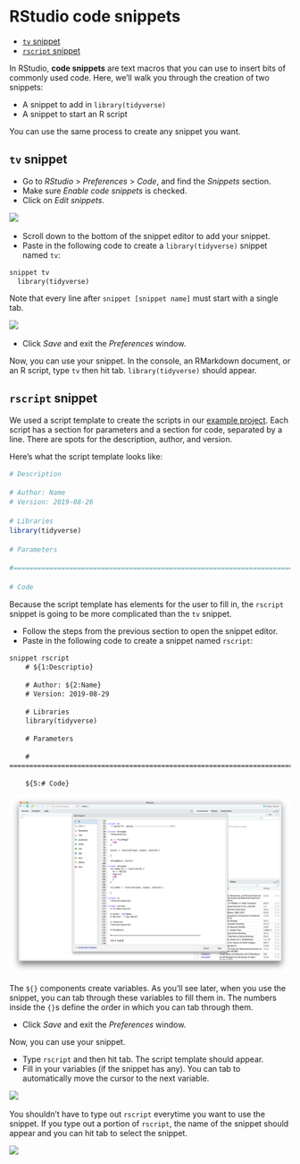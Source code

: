 RStudio code snippets
================

  - [`tv` snippet](#tv-snippet)
  - [`rscript` snippet](#rscript-snippet)

In RStudio, **code snippets** are text macros that you can use to insert
bits of commonly used code. Here, we’ll walk you through the creation of
two snippets:

  - A snippet to add in `library(tidyverse)`
  - A snippet to start an R script

You can use the same process to create any snippet you want.

## `tv` snippet

  - Go to *RStudio* \> *Preferences* \> *Code*, and find the *Snippets*
    section.
  - Make sure *Enable code snippets* is checked.
  - Click on *Edit snippets*.

![](images/rstudio-snippets/preferences_wizard.png)<!-- -->

  - Scroll down to the bottom of the snippet editor to add your snippet.
  - Paste in the following code to create a `library(tidyverse)` snippet
    named `tv`:

<!-- end list -->

    snippet tv
      library(tidyverse)

Note that every line after `snippet [snippet name]` must start with a
single tab.

![](images/rstudio-snippets/tv_snippet.png)<!-- -->

  - Click *Save* and exit the *Preferences* window.

Now, you can use your snippet. In the console, an RMarkdown document, or
an R script, type `tv` then hit tab. `library(tidyverse)` should appear.

## `rscript` snippet

We used a script template to create the scripts in our [example
project](https://github.com/dcl-docs/project-example). Each script has a
section for parameters and a section for code, separated by a line.
There are spots for the description, author, and version.

Here’s what the script template looks like:

``` r
# Description

# Author: Name
# Version: 2019-08-26

# Libraries
library(tidyverse)

# Parameters

#===============================================================================

# Code
```

Because the script template has elements for the user to fill in, the
`rscript` snippet is going to be more complicated than the `tv` snippet.

  - Follow the steps from the previous section to open the snippet
    editor.
  - Paste in the following code to create a snippet named `rscript`:

<!-- end list -->

    snippet rscript
        # ${1:Descriptio}
        
        # Author: ${2:Name}
        # Version: 2019-08-29
        
        # Libraries
        library(tidyverse)
        
        # Parameters
        
        # ============================================================================
        
        ${5:# Code}

![](images/rstudio-snippets/rscript_snippet.png)<!-- -->

The `${}` components create variables. As you’ll see later, when you use
the snippet, you can tab through these variables to fill them in. The
numbers inside the `{}`s define the order in which you can tab through
them.

  - Click *Save* and exit the *Preferences* window.

Now, you can use your snippet.

  - Type `rscript` and then hit tab. The script template should appear.
  - Fill in your variables (if the snippet has any). You can tab to
    automatically move the cursor to the next variable.

![](images/rstudio-snippets/rscript_snippet_done.png)<!-- -->

You shouldn’t have to type out `rscript` everytime you want to use the
snippet. If you type out a portion of `rscript`, the name of the snippet
should appear and you can hit tab to select the snippet.

![](images/rstudio-snippets/rscript_snippet_popup.png)<!-- -->
